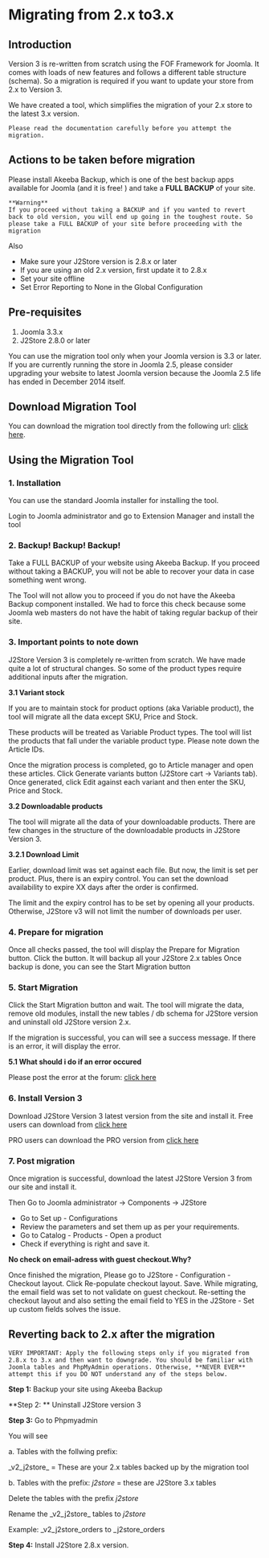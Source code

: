 # Migrating from 2.x to3.x

## Introduction <a id="introduction"></a>

Version 3 is re-written from scratch using the FOF Framework for Joomla. It comes with loads of new features and follows a different table structure \(schema\). So a migration is required if you want to update your store from 2.x to Version 3.

We have created a tool, which simplifies the migration of your 2.x store to the latest 3.x version.

```text
Please read the documentation carefully before you attempt the migration.
```

## Actions to be taken before migration <a id="actions-to-be-taken-before-migration"></a>

Please install Akeeba Backup, which is one of the best backup apps available for Joomla \(and it is free! \) and take a **FULL BACKUP** of your site.

```text
**Warning**
If you proceed without taking a BACKUP and if you wanted to revert back to old version, you will end up going in the toughest route. So please take a FULL BACKUP of your site before proceeding with the migration
```

Also

* Make sure your J2Store version is 2.8.x or later
* If you are using an old 2.x version, first update it to 2.8.x
* Set your site offline
* Set Error Reporting to None in the Global Configuration

## Pre-requisites <a id="pre-requisites"></a>

1. Joomla 3.3.x
2. J2Store 2.8.0 or later

You can use the migration tool only when your Joomla version is 3.3 or later. If you are currently running the store in Joomla 2.5, please consider upgrading your website to latest Joomla version because the Joomla 2.5 life has ended in December 2014 itself.

## Download Migration Tool <a id="download-migration-tool"></a>

You can download the migration tool directly from the following url: [click here](https://bitbucket.org/j2store/j2store_migration/downloads).

## Using the Migration Tool <a id="using-the-migration-tool"></a>

### 1. Installation <a id="1-installation"></a>

You can use the standard Joomla installer for installing the tool.

Login to Joomla administrator and go to Extension Manager and install the tool

### 2. Backup! Backup! Backup! <a id="2-backup-backup-backup"></a>

Take a FULL BACKUP of your website using Akeeba Backup. If you proceed without taking a BACKUP, you will not be able to recover your data in case something went wrong.

The Tool will not allow you to proceed if you do not have the Akeeba Backup component installed. We had to force this check because some Joomla web masters do not have the habit of taking regular backup of their site.

### 3. Important points to note down <a id="3-important-points-to-note-down"></a>

J2Store Version 3 is completely re-written from scratch. We have made quite a lot of structural changes. So some of the product types require additional inputs after the migration.

**3.1 Variant stock**

If you are to maintain stock for product options \(aka Variable product\), the tool will migrate all the data except SKU, Price and Stock.

These products will be treated as Variable Product types. The tool will list the products that fall under the variable product type. Please note down the Article IDs.

Once the migration process is completed, go to Article manager and open these articles. Click Generate variants button \(J2Store cart -&gt; Variants tab\). Once generated, click Edit against each variant and then enter the SKU, Price and Stock.

**3.2 Downloadable products**

The tool will migrate all the data of your downloadable products. There are few changes in the structure of the downloadable products in J2Store Version 3.

**3.2.1 Download Limit**

Earlier, download limit was set against each file. But now, the limit is set per product. Plus, there is an expiry control. You can set the download availability to expire XX days after the order is confirmed.

The limit and the expiry control has to be set by opening all your products. Otherwise, J2Store v3 will not limit the number of downloads per user.

### 4. Prepare for migration <a id="4-prepare-for-migration"></a>

Once all checks passed, the tool will display the Prepare for Migration button. Click the button. It will backup all your J2Store 2.x tables Once backup is done, you can see the Start Migration button

### 5. Start Migration <a id="5-start-migration"></a>

Click the Start Migration button and wait. The tool will migrate the data, remove old modules, install the new tables / db schema for J2Store version and uninstall old J2Store version 2.x.

If the migration is successful, you can will see a success message. If there is an error, it will display the error.

**5.1 What should i do if an error occured**

Please post the error at the forum: [click here](http://j2store.org/forum/j2store-version-3-feedback.html)

### 6. Install Version 3 <a id="6-install-version-3"></a>

Download J2Store Version 3 latest version from the site and install it. Free users can download from [click here](http://j2store.org/download.html)

PRO users can download the PRO version from [click here](http://j2store.org/my-downloads.html)

### 7. Post migration <a id="7-post-migration"></a>

Once migration is successful, download the latest J2Store Version 3 from our site and install it.

Then Go to Joomla administrator -&gt; Components -&gt; J2Store

* Go to Set up - Configurations
* Review the parameters and set them up as per your requirements.
* Go to Catalog - Products - Open a product
* Check if everything is right and save it.

**No check on email-adress with guest checkout.Why?**

 Once finished the migration, Please go to J2Store - Configuration -Checkout layout. Click Re-populate checkout layout. Save. While migrating, the email field was set to not validate on guest checkout. Re-setting the checkout layout and also setting the email field to YES in the J2Store - Set up custom fields solves the issue.

## Reverting back to 2.x after the migration <a id="reverting-back-to-2x-after-the-migration"></a>

```text
VERY IMPORTANT: Apply the following steps only if you migrated from 2.8.x to 3.x and then want to downgrade. You should be familiar with Joomla tables and PhpMyAdmin operations. Otherwise, **NEVER EVER** attempt this if you DO NOT understand any of the steps below.
```

**Step 1:** Backup your site using Akeeba Backup

\*\*Step 2: \*\* Uninstall J2Store version 3

**Step 3:** Go to Phpmyadmin

You will see

a. Tables with the follwing prefix:

_v2_j2store\_ = These are your 2.x tables backed up by the migration tool

b. Tables with the prefix: _j2store_ = these are J2Store 3.x tables

Delete the tables with the prefix _j2store_

Rename the _v2_j2store\_ tables to _j2store_

Example: _v2_j2store_orders to \_j2store_orders

**Step 4:** Install J2Store 2.8.x version.


